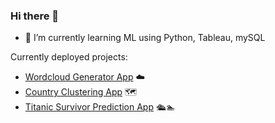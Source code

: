 ### Hi there 👋

<!-- - 🔭 I’m currently working on deployment of machine learning models -->

- 🌱 I’m currently learning ML using Python, Tableau, mySQL 

Currently deployed projects:
- <a href=https://github.com/shrivishnu-p/wordcloud-app>Wordcloud Generator App</a> ☁️
- <a href=https://github.com/shrivishnu-p/cluster-app>Country Clustering App</a> 🗺️
- <a href=https://github.com/shrivishnu-p/titanic-app>Titanic Survivor Prediction App</a> 🛳️🏊

<!--
**shrivishnu-p/shrivishnu-p** is a ✨ _special_ ✨ repository because its `README.md` (this file) appears on your GitHub profile.
Here are some ideas to get you started:
- 👯 I’m looking to collaborate on ...
- 🤔 I’m looking for help with ...
- 💬 Ask me about ...
- 📫 How to reach me: ...
- 😄 Pronouns: ...
- ⚡ Fun fact: ...
-->
